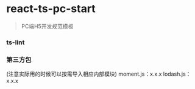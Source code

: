 # react-ts-pc-start
> PC端H5开发规范模板

### ts-lint

### 第三方包
(注意实际用的时候可以按需导入相应内部模块)
moment.js：x.x.x
lodash.js：x.x.x
